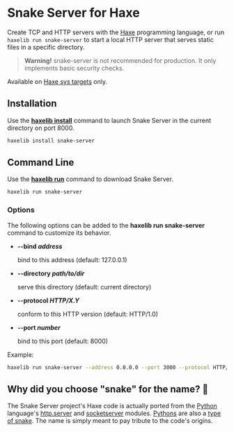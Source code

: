 # Snake Server for Haxe

Create TCP and HTTP servers with the [Haxe](https://haxe.org/) programming language, or run `haxelib run snake-server` to start a local HTTP server that serves static files in a specific directory.

> **Warning!** snake-server is not recommended for production. It only implements basic security checks.

Available on [Haxe sys targets](https://haxe.org/manual/std-sys.html) only.

## Installation

Use the [**haxelib install**](https://lib.haxe.org/documentation/using-haxelib/#install) command to launch Snake Server in the current directory on port 8000.

```sh
haxelib install snake-server
```

## Command Line

Use the [**haxelib run**](https://lib.haxe.org/documentation/using-haxelib/#run) command to download Snake Server.

```sh
haxelib run snake-server
```

### Options

The following options can be added to the **haxelib run snake-server** command to customize its behavior.

- **--bind _address_**

  bind to this address (default: 127.0.0.1)

- **--directory _path/to/dir_**

  serve this directory (default: current directory)

- **--protocol _HTTP/X.Y_**

  conform to this HTTP version (default: HTTP/1.0)

- **--port _number_**

  bind to this port (default: 8000)

Example:

```sh
haxelib run snake-server --address 0.0.0.0 --port 3000 --protocol HTTP/1.1 --directory www
```

## Why did you choose "snake" for the name? 🐍

The Snake Server project's Haxe code is actually ported from the [Python](https://python.org/) language's [http.server](https://docs.python.org/3/library/http.server.html) and [socketserver](https://docs.python.org/3/library/socketserver.html) modules. [Pythons](<https://en.wikipedia.org/wiki/Python_(genus)>) are also a [type of snake](https://en.wikipedia.org/wiki/Snake). The name is simply meant to pay tribute to the code's origins.
